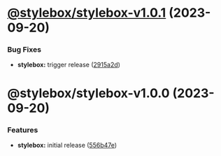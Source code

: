 # [@stylebox/stylebox-v1.0.1](https://github.com/stylebox-library/stylebox/compare/@stylebox/stylebox-v1.0.0...@stylebox/stylebox-v1.0.1) (2023-09-20)


### Bug Fixes

* **stylebox:** trigger release ([2915a2d](https://github.com/stylebox-library/stylebox/commit/2915a2dd205463a524d8591f7dfa8393e6ffcecf))

# @stylebox/stylebox-v1.0.0 (2023-09-20)


### Features

* **stylebox:** initial release ([556b47e](https://github.com/stylebox-library/stylebox/commit/556b47e7373df3eca001ed424d0032f0506fc663))
